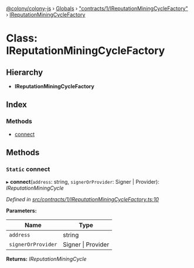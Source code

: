 [@colony/colony-js](../README.md) › [Globals](../globals.md) › ["contracts/1/IReputationMiningCycleFactory"](../modules/_contracts_1_ireputationminingcyclefactory_.md) › [IReputationMiningCycleFactory](_contracts_1_ireputationminingcyclefactory_.ireputationminingcyclefactory.md)

# Class: IReputationMiningCycleFactory

## Hierarchy

* **IReputationMiningCycleFactory**

## Index

### Methods

* [connect](_contracts_1_ireputationminingcyclefactory_.ireputationminingcyclefactory.md#static-connect)

## Methods

### `Static` connect

▸ **connect**(`address`: string, `signerOrProvider`: Signer | Provider): *IReputationMiningCycle*

*Defined in [src/contracts/1/IReputationMiningCycleFactory.ts:10](https://github.com/JoinColony/colonyJS/blob/60b53ae/src/contracts/1/IReputationMiningCycleFactory.ts#L10)*

**Parameters:**

Name | Type |
------ | ------ |
`address` | string |
`signerOrProvider` | Signer &#124; Provider |

**Returns:** *IReputationMiningCycle*
